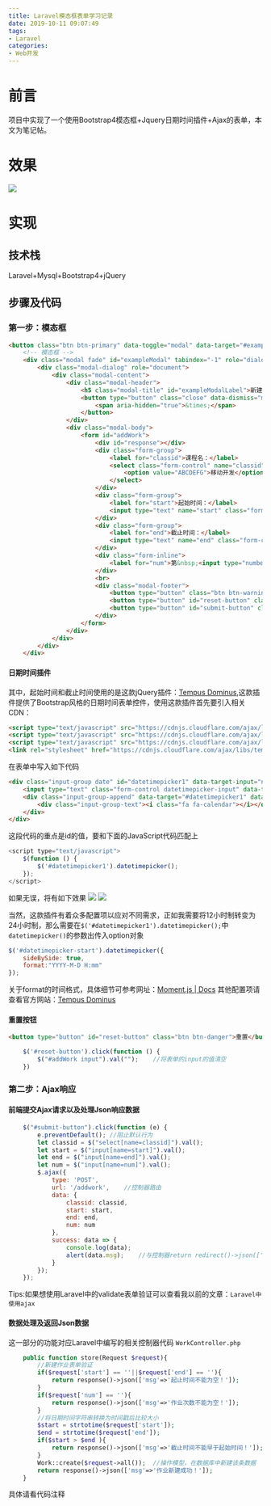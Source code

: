 ```yaml
---
title: Laravel模态框表单学习记录
date: 2019-10-11 09:07:49
tags:
- Laravel
categories:
- Web开发
---
```


# 前言
项目中实现了一个使用Bootstrap4模态框+Jquery日期时间插件+Ajax的表单，本文为笔记帖。

<!-- more -->
# 效果

<img src="https://raw.githubusercontent.com/VinceMar/hexo_pic/master/img/20191011091528.gif"/>

# 实现
## 技术栈
Laravel+Mysql+Bootstrap4+jQuery

## 步骤及代码
### 第一步：模态框
```html
<button class="btn btn-primary" data-toggle="modal" data-target="#exampleModal">新建作业</button>
    <!-- 模态框 -->
    <div class="modal fade" id="exampleModal" tabindex="-1" role="dialog" aria-labelledby="exampleModalLabel" aria-hidden="true">
        <div class="modal-dialog" role="document">
            <div class="modal-content">
                <div class="modal-header">
                    <h5 class="modal-title" id="exampleModalLabel">新建作业</h5>
                    <button type="button" class="close" data-dismiss="modal" aria-label="Close">
                        <span aria-hidden="true">&times;</span>
                    </button>
                </div>
                <div class="modal-body">
                    <form id="addWork">
                        <div id="response"></div>
                        <div class="form-group">
                            <label for="classid">课程名：</label>
                            <select class="form-control" name="classid">
                                <option value="ABCDEFG">移动开发</option>
                            </select>
                        </div>
                        <div class="form-group">
                            <label for="start">起始时间：</label>
                            <input type="text" name="start" class="form-control datetimepicker-input" id="datetimepicker-start" data-toggle="datetimepicker" data-target="#datetimepicker-start"/>
                        </div>
                        <div class="form-group">
                            <label for="end">截止时间：</label>
                            <input type="text" name="end" class="form-control datetimepicker-input" id="datetimepicker-end" data-toggle="datetimepicker" data-target="#datetimepicker-end"/>
                        </div>
                        <div class="form-inline">
                            <label for="num">第&nbsp;<input type="number" name="num" class="form-control" min="1" max="10"/>&nbsp;次作业</label>
                        </div>
                        <br>
                        <div class="modal-footer">
                            <button type="button" class="btn btn-warning" data-dismiss="modal">关闭</button>
                            <button type="button" id="reset-button" class="btn btn-danger">重置</button>
                            <button type="button" id="submit-button" class="btn btn-primary">提交</button>
                        </div>
                    </form>
                </div>
            </div>
        </div>
    </div>
```
#### 日期时间插件
其中，起始时间和截止时间使用的是这款jQuery插件：[Tempus Dominus](https://tempusdominus.github.io/bootstrap-4/),这款插件提供了Bootstrap风格的日期时间表单控件，使用这款插件首先要引入相关CDN：
```html
<script type="text/javascript" src="https://cdnjs.cloudflare.com/ajax/libs/jquery/3.3.1/jquery.min.js"></script>
<script type="text/javascript" src="https://cdnjs.cloudflare.com/ajax/libs/moment.js/2.22.2/moment.min.js"></script>
<script type="text/javascript" src="https://cdnjs.cloudflare.com/ajax/libs/tempusdominus-bootstrap-4/5.0.1/js/tempusdominus-bootstrap-4.min.js"></script>
<link rel="stylesheet" href="https://cdnjs.cloudflare.com/ajax/libs/tempusdominus-bootstrap-4/5.0.1/css/tempusdominus-bootstrap-4.min.css" />
```

在表单中写入如下代码
```html
<div class="input-group date" id="datetimepicker1" data-target-input="nearest">
    <input type="text" class="form-control datetimepicker-input" data-target="#datetimepicker1"/>
    <div class="input-group-append" data-target="#datetimepicker1" data-toggle="datetimepicker">
        <div class="input-group-text"><i class="fa fa-calendar"></i></div>
    </div>
</div>
```
这段代码的重点是id的值，要和下面的JavaScript代码匹配上
```javascript
<script type="text/javascript">
    $(function () {
        $('#datetimepicker1').datetimepicker();
    });
</script>
```

如果无误，将有如下效果
<img src="https://raw.githubusercontent.com/VinceMar/hexo_pic/master/img/20191011092614.png"/>
<img src="https://raw.githubusercontent.com/VinceMar/hexo_pic/master/img/20191011092701.png"/>

当然，这款插件有着众多配置项以应对不同需求，正如我需要将12小时制转变为24小时制，那么需要在`$('#datetimepicker1').datetimepicker();`中`datetimepicker()`的参数出传入option对象
```javascript
$('#datetimepicker-start').datetimepicker({ 
    sideBySide: true,
    format:"YYYY-M-D H:mm" 
});
```
关于format的时间格式，具体细节可参考网址：[Moment.js | Docs](https://momentjs.com/docs/#/displaying/format/)
其他配置项请查看官方网站：[Tempus Dominus](https://tempusdominus.github.io/bootstrap-4/)

#### 重置按钮
```html
<button type="button" id="reset-button" class="btn btn-danger">重置</button>
```

```javascript
    $('#reset-button').click(function () {
        $("#addWork input").val("");    //将表单的input的值清空
    })
```

### 第二步：Ajax响应

#### 前端提交Ajax请求以及处理Json响应数据

```javascript
    $("#submit-button").click(function (e) {
        e.preventDefault(); //阻止默认行为
        let classid = $("select[name=classid]").val();
        let start = $("input[name=start]").val();
        let end = $("input[name=end]").val();
        let num = $("input[name=num]").val();
        $.ajax({
            type: 'POST',
            url: '/addwork',    //控制器路由
            data: {
                classid: classid,
                start: start,
                end: end,
                num: num
            },
            success: data => {
                console.log(data);
                alert(data.msg);    //与控制器return redirect()->json(['msg'=>'消息']);相关
            }
        });
    });
```


Tips:如果想使用Laravel中的validate表单验证可以查看我以前的文章：`Laravel中使用ajax`

#### 数据处理及返回Json数据
这一部分的功能对应Laravel中编写的相关控制器代码
`WorkController.php`
```php
    public function store(Request $request){
        //新建作业表单验证
        if($request['start'] == ''||$request['end'] == ''){
            return response()->json(['msg'=>'起止时间不能为空！']);
        }
        if($request['num'] == ''){
            return response()->json(['msg'=>'作业次数不能为空！']);
        }
        //将日期时间字符串转换为时间戳后比较大小
        $start = strtotime($request['start']);
        $end = strtotime($request['end']);
        if($start > $end ){
            return response()->json(['msg'=>'截止时间不能早于起始时间！']);
        }
        Work::create($request->all());  //操作模型，在数据库中新建该条数据
        return response()->json(['msg'=>'作业新建成功！']);
    }
```
具体请看代码注释

